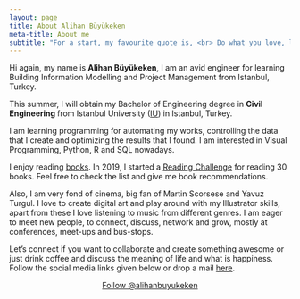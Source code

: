 ```yaml
---
layout: page
title: About Alihan Büyükeken
meta-title: About me
subtitle: "For a start, my favourite quote is, <br> Do what you love, love what you do."
---
```


<div id="aboutme-section">

<p class="about-text">
<span class="fa fa-briefcase about-icon"></span>
  Hi again, my name is <strong>Alihan Büyükeken</strong>, I am an avid engineer for learning Building Information Modelling and Project Management from Istanbul, Turkey.
</p>

<p class="about-text">
<span class="fa fa-graduation-cap about-icon"></span>
This summer, I will obtain my Bachelor of Engineering degree in <strong>Civil Engineering </strong>from Istanbul University (<a target="_blank" href="http://www.istanbulc.edu.tr/en/_">IU</a>) in Istanbul, Turkey.
</p>

<p class="about-text">
<span class="fa fa-code about-icon"></span>
I am learning programming for automating my works, controlling the data that I create and optimizing the results that I found. I am interested in Visual Programming, Python, R and SQL nowadays.
</p>

<p class="about-text">
<span class="fa fa-book about-icon"></span>
I enjoy reading <a target="_blank" href="https://alihanb.github.io/books/">books</a>. In 2019, I started a <a target="_blank" href="https://www.goodreads.com/user_challenges/14717691">Reading Challenge</a> for reading 30 books. Feel free to check the list and give me book recommendations. 
</p>

<p class="about-text">
<span class="fa fa-heart about-icon"></span>
Also, I am very fond of cinema, big fan of Martin Scorsese and Yavuz Turgul. I love to create digital art and play around with my Illustrator skills, apart from these I love listening to music from different genres. I am eager to meet new people, to connect, discuss, network and grow, mostly at conferences, meet-ups and bus-stops.
</p>

<p class="about-text">
<span class="fa fa-envelope about-icon"></span>
Let’s connect if you want to collaborate and create something awesome or just drink coffee and discuss the meaning of life and what is happiness. Follow the social media links given below or drop a mail <a target="_blank" href="mailto:alihan.b@hotmail.com">here</a>.
</p>


<center>
	<a href="https://twitter.com/alihanbuyukeken" class="twitter-follow-button" data-size="large" data-show-count="false">Follow @alihanbuyukeken</a>
	<script async src="//platform.twitter.com/widgets.js" charset="utf-8"></script>
</center>
<br>
